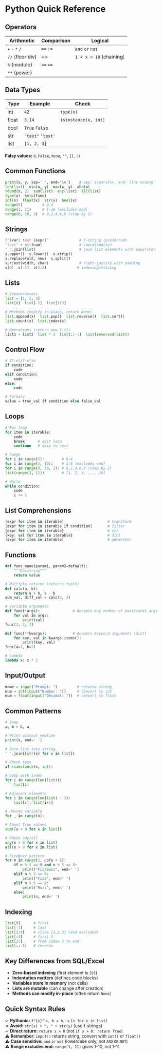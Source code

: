 # Python Quick Reference

## Operators

| Arithmetic | Comparison | Logical |
|------------|------------|---------|
| `+` `-` `*` `/` | `==` `!=` | `and` `or` `not` |
| `//` (floor div) | `<` `>` | `1 < x < 10` (chaining) |
| `%` (modulo) | `<=` `>=` | |
| `**` (power) | | |

## Data Types

| Type | Example | Check |
|------|---------|-------|
| int | `42` | `type(x)` |
| float | `3.14` | `isinstance(x, int)` |
| bool | `True` `False` | |
| str | `"text"` `'text'` | |
| list | `[1, 2, 3]` | |

**Falsy values:** `0`, `False`, `None`, `""`, `[]`, `()`

## Common Functions

```python
print(x, y, sep=' ', end='\n')    # sep: separator, end: line ending
len(list)  min(x, y)  max(x, y)  abs(x)
round(x, 2)  sum(list)  any(list)  all(list)
type(x)  help(func)
int(x)  float(x)  str(x)  bool(x)
range(5)         # 0-4
range(1, 11)     # 1-10 (excludes end)
range(0, 10, 2)  # 0,2,4,6,8 (step by 2)
```

## Strings

```python
f"{var} text {expr}"              # f-string (preferred)
"text" + str(num)                 # concatenation
" ".join(list)                    # join list elements with separator
s.upper()  s.lower()  s.strip()
s.replace(old, new)  s.split()
s.rjust(width, char)              # right-justify with padding
s[0]  s[-1]  s[1:3]              # indexing/slicing
```

## Lists

```python
# Create/Access
list = [1, 2, 3]
list[0]  list[-1]  list[1:3]

# Methods (modify in-place, return None)
list.append(x)  list.pop()  list.reverse()  list.sort()
list.count(x)  list.index(x)

# Operations (return new list)
list1 + list2  list * 3  list[::-1]  list(reversed(list))
```

## Control Flow

```python
# If-elif-else
if condition:
    code
elif condition:
    code
else:
    code

# Ternary
value = true_val if condition else false_val
```

## Loops

```python
# For loop
for item in iterable:
    code
    break      # exit loop
    continue   # skip to next

# Range
for i in range(5):        # 0-4
for i in range(1, 10):    # 1-9 (excludes end)
for i in range(0, 10, 2): # 0,2,4,6,8 (step by 2)
list(range(1, 11))        # [1, 2, 3, ..., 10]

# While
while condition:
    code
    i += 1
```

## List Comprehensions

```python
[expr for item in iterable]                    # transform
[expr for item in iterable if condition]       # filter
{expr for item in iterable}                    # set
{key: val for item in iterable}                # dict
(expr for item in iterable)                    # generator
```

## Functions

```python
def func_name(param1, param2=default):
    """Docstring"""
    return value

# Multiple returns (returns tuple)
def calc(a, b):
    return a + b, a - b
sum_val, diff_val = calc(5, 3)

# Variable arguments
def func(*args):               # Accepts any number of positional args (tuple)
    for val in args:
        print(val)
func(1, 2, 3)

def func(**kwargs):            # Accepts keyword arguments (dict)
    for key, val in kwargs.items():
        print(key, val)
func(a=1, b=2)

# Lambda
lambda x: x * 2
```

## Input/Output

```python
name = input("Prompt: ")         # returns string
num = int(input("Number: "))     # convert to int
num = float(input("Decimal: "))  # convert to float
```

## Common Patterns

```python
# Swap
a, b = b, a

# Print without newline
print(x, end=' ')

# Join list into string
" ".join([str(x) for x in list])

# Check type
if isinstance(x, int):

# Loop with index
for i in range(len(list)):
    list[i]

# Adjacent elements
for i in range(len(list) - 1):
    list[i], list[i+1]

# Unused variable
for _ in range(n):

# Count True values
sum([x > 0 for x in list])

# Check any/all
any(x > 0 for x in list)
all(x > 0 for x in list)

# FizzBuzz pattern
for n in range(1, upTo + 1):
    if n % 3 == 0 and n % 5 == 0:
        print("FizzBuzz", end=' ')
    elif n % 3 == 0:
        print("Fizz", end=' ')
    elif n % 5 == 0:
        print("Buzz", end=' ')
    else:
        print(n, end=' ')
```

## Indexing

```python
list[0]      # first
list[-1]     # last
list[1:4]    # slice [1,2,3] (end excluded)
list[:3]     # first 3
list[3:]     # from index 3 to end
list[::-1]   # reverse
```

## Key Differences from SQL/Excel

- **Zero-based indexing** (first element is `[0]`)
- **Indentation matters** (defines code blocks)
- **Variables store in memory** (not cells)
- **Lists are mutable** (can change after creation)
- **Methods can modify in-place** (often return `None`)

## Quick Syntax Rules

✓ **Pythonic:** `f"{x}"` `a, b = b, a` `[x for x in list]`  
✗ **Avoid:** `str(x) + ", " + str(y)` (use f-strings)  
✓ **Direct return:** `return x > 0` (not `if x > 0: return True`)  
⚠ **Remember:** `input()` returns string, convert with `int()` or `float()`  
⚠ **Case sensitive:** `and` `or` `not` (lowercase only, not `AND` `OR` `NOT`)  
⚠ **Range excludes end:** `range(1, 11)` gives 1-10, not 1-11